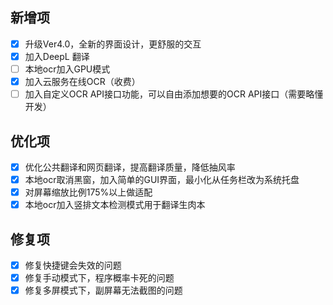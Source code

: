 
## 新增项

- [x] 升级Ver4.0，全新的界面设计，更舒服的交互
- [x] 加入DeepL 翻译
- [ ] 本地ocr加入GPU模式
- [x] 加入云服务在线OCR（收费）
- [ ] 加入自定义OCR API接口功能，可以自由添加想要的OCR API接口（需要略懂开发）

## 优化项

- [x] 优化公共翻译和网页翻译，提高翻译质量，降低抽风率
- [x] 本地ocr取消黑窗，加入简单的GUI界面，最小化从任务栏改为系统托盘
- [x] 对屏幕缩放比例175%以上做适配
- [x] 本地ocr加入竖排文本检测模式用于翻译生肉本

## 修复项

- [x] 修复快捷键会失效的问题
- [x] 修复手动模式下，程序概率卡死的问题
- [x] 修复多屏模式下，副屏幕无法截图的问题